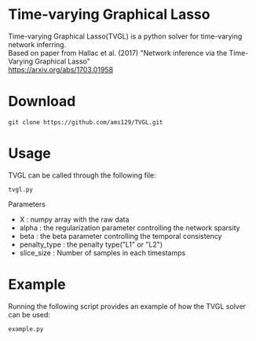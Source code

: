 # Time-varying Graphical Lasso
Time-varying Graphical Lasso(TVGL) is a python solver for time-varying network inferring.  
Based on paper from Hallac et al. (2017) "Network inference via the Time-Varying Graphical Lasso"  
https://arxiv.org/abs/1703.01958

# Download
```
git clone https://github.com/ams129/TVGL.git
```

# Usage
TVGL can be called through the following file:
```
tvgl.py
```

Parameters
* X : numpy array with the raw data
* alpha : the regularization parameter controlling the network sparsity
* beta : the beta parameter controlling the temporal consistency
* penalty_type : the penalty type("L1" or "L2")
* slice_size : Number of samples in each timestamps

# Example
Running the following script provides an example of how the TVGL solver can be used:
```
example.py
```
